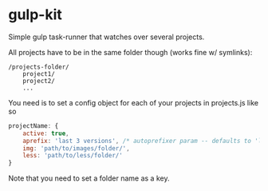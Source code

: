 # gulp-kit

Simple gulp task-runner that watches over several projects.

All projects have to be in the same folder though (works fine w/ symlinks):
```
/projects-folder/
    project1/
    project2/
    ...
```

You need is to set a config object for each of your projects in projects.js like so
```javascript
projectName: {
    active: true,
    aprefix: 'last 3 versions', /* autoprefixer param -- defaults to 'last 3 versions' if empty */
    img: 'path/to/images/folder/',
    less: 'path/to/less/folder/'
}
```

Note that you need to set a folder name as a key.

